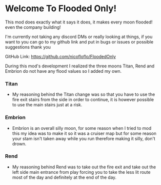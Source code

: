 # Welcome To Flooded Only!

This mod does exactly what it says it does, it makes every moon flooded! even the company building!

I'm currently not taking any discord DMs or really looking at things, if you want to you can go to my github link and put in bugs or issues or possible suggestions thank you

GitHub Link: https://github.com/nicofloflo/FloodedOnly

During this mod's development I realized the three moons Titan, Rend and Embrion do not have any flood values so I added my own.

### Titan

- My reasoning behind the Titan change was so that you have to use the fire exit stairs from the side in order to continue, it is however possible to use the main stairs just at a risk.

### Embrion

- Embrion is an overall silly moon, for some reason when I tried to mod this my idea was to make it so it was a cruiser map but for some reason your stam isn't taken away while you run therefore making it silly, don't drown.

### Rend
- My reasoning behind Rend was to take out the fire exit and take out the left side main entrance from play forcing you to take the less lit route most of the day and definitely at the end of the day.

